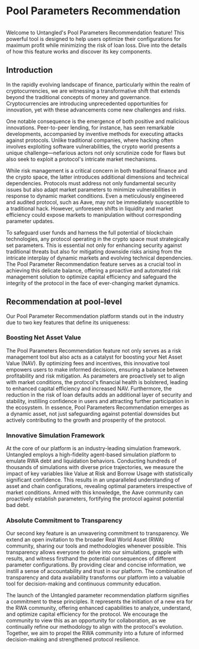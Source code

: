 # Pool Parameters Recommendation

<img src="../../../.gitbook/assets/pool_parameters.jpeg" alt="" />

Welcome to Untangled's Pool Parameters Recommendation feature! This powerful tool is designed to help users optimize their configurations for maximum profit while minimizing the risk of loan loss. Dive into the details of how this feature works and discover its key components.

## Introduction

In the rapidly evolving landscape of finance, particularly within the realm of cryptocurrencies, we are witnessing a transformative shift that extends beyond the traditional concepts of money and governance. Cryptocurrencies are introducing unprecedented opportunities for innovation, yet with these advancements come new challenges and risks.

One notable consequence is the emergence of both positive and malicious innovations. Peer-to-peer lending, for instance, has seen remarkable developments, accompanied by inventive methods for executing attacks against protocols. Unlike traditional companies, where hacking often involves exploiting software vulnerabilities, the crypto world presents a unique challenge—nefarious actors not only scrutinize code for flaws but also seek to exploit a protocol's intricate market mechanisms.

While risk management is a critical concern in both traditional finance and the crypto space, the latter introduces additional dimensions and technical dependencies. Protocols must address not only fundamental security issues but also adapt market parameters to minimize vulnerabilities in response to dynamic market conditions. Even a meticulously engineered and audited protocol, such as Aave, may not be immediately susceptible to a traditional hack. However, unforeseen shifts in liquidity and market efficiency could expose markets to manipulation without corresponding parameter updates.

To safeguard user funds and harness the full potential of blockchain technologies, any protocol operating in the crypto space must strategically set parameters. This is essential not only for enhancing security against traditional threats but also for mitigating downside risks arising from the intricate interplay of dynamic markets and evolving technical dependencies. The Pool Parameter Recommendation feature serves as a crucial tool in achieving this delicate balance, offering a proactive and automated risk management solution to optimize capital efficiency and safeguard the integrity of the protocol in the face of ever-changing market dynamics.

## Recommendation at pool-level

Our Pool Parameter Recommendation platform stands out in the industry due to two key features that define its uniqueness:

### Boosting Net Asset Value

The Pool Parameters Recommendation feature not only serves as a risk management tool but also acts as a catalyst for boosting your Net Asset Value (NAV). By optimizing fees and incentives, this innovative tool empowers users to make informed decisions, ensuring a balance between profitability and risk mitigation. As parameters are proactively set to align with market conditions, the protocol's financial health is bolstered, leading to enhanced capital efficiency and increased NAV. Furthermore, the reduction in the risk of loan defaults adds an additional layer of security and stability, instilling confidence in users and attracting further participation in the ecosystem. In essence, Pool Parameters Recommendation emerges as a dynamic asset, not just safeguarding against potential downsides but actively contributing to the growth and prosperity of the protocol.

### Innovative Simulation Framework

At the core of our platform is an industry-leading simulation framework. Untangled employs a high-fidelity agent-based simulation platform to emulate RWA debt and liquidation behaviors. Conducting hundreds of thousands of simulations with diverse price trajectories, we measure the impact of key variables like Value at Risk and Borrow Usage with statistically significant confidence. This results in an unparalleled understanding of asset and chain configurations, revealing optimal parameters irrespective of market conditions. Armed with this knowledge, the Aave community can proactively establish parameters, fortifying the protocol against potential bad debt.

### Absolute Commitment to Transparency

Our second key feature is an unwavering commitment to transparency. We extend an open invitation to the broader Real World Asset (RWA) community, sharing our tools and methodologies whenever possible. This transparency allows everyone to delve into our simulations, grapple with results, and witness firsthand the potential consequences of different parameter configurations. By providing clear and concise information, we instill a sense of accountability and trust in our platform. The combination of transparency and data availability transforms our platform into a valuable tool for decision-making and continuous community education.

The launch of the Untangled parameter recommendation platform signifies a commitment to these principles. It represents the initiation of a new era for the RWA community, offering enhanced capabilities to analyze, understand, and optimize capital efficiency for the protocol. We encourage the community to view this as an opportunity for collaboration, as we continually refine our methodology to align with the protocol's evolution. Together, we aim to propel the RWA community into a future of informed decision-making and strengthened protocol resilience.